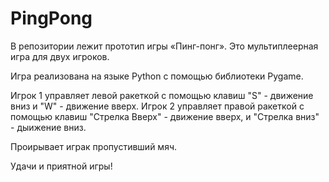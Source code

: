 # PingPong
В репозитории лежит прототип игры «Пинг-понг». Это мультиплеерная игра для двух игроков.

Игра реализована на языке Python с помощью библиотеки Pygame.

Игрок 1 управляет левой ракеткой с помощью клавиш "S" - движение вниз и "W" - движение вверх. Игрок 2 управляет правой ракеткой с помощью клавиш "Стрелка Вверх" - движение вверх, и "Стрелка вниз" - дыижение вниз.

Проирывает играк пропустивший мяч.

Удачи и приятной игры!
